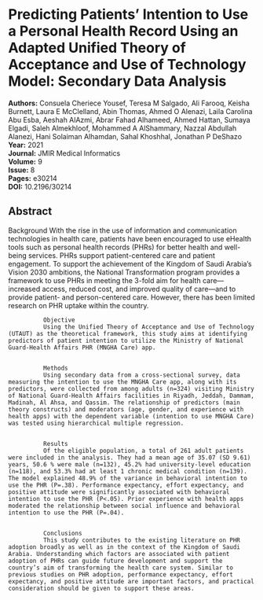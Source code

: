 # Predicting Patients’ Intention to Use a Personal Health Record Using an Adapted Unified Theory of Acceptance and Use of Technology Model: Secondary Data Analysis

**Authors:** Consuela Cheriece Yousef, Teresa M Salgado, Ali Farooq, Keisha Burnett, Laura E McClelland, Abin Thomas, Ahmed O Alenazi, Laila Carolina Abu Esba, Aeshah AlAzmi, Abrar Fahad Alhameed, Ahmed Hattan, Sumaya Elgadi, Saleh Almekhloof, Mohammed A AlShammary, Nazzal Abdullah Alanezi, Hani Solaiman Alhamdan, Sahal Khoshhal, Jonathan P DeShazo  
**Year:** 2021  
**Journal:** JMIR Medical Informatics  
**Volume:** 9  
**Issue:** 8  
**Pages:** e30214  
**DOI:** 10.2196/30214  

## Abstract
Background
              With the rise in the use of information and communication technologies in health care, patients have been encouraged to use eHealth tools such as personal health records (PHRs) for better health and well-being services. PHRs support patient-centered care and patient engagement. To support the achievement of the Kingdom of Saudi Arabia’s Vision 2030 ambitions, the National Transformation program provides a framework to use PHRs in meeting the 3-fold aim for health care—increased access, reduced cost, and improved quality of care—and to provide patient- and person-centered care. However, there has been limited research on PHR uptake within the country.
            
            
              Objective
              Using the Unified Theory of Acceptance and Use of Technology (UTAUT) as the theoretical framework, this study aims at identifying predictors of patient intention to utilize the Ministry of National Guard-Health Affairs PHR (MNGHA Care) app.
            
            
              Methods
              Using secondary data from a cross-sectional survey, data measuring the intention to use the MNGHA Care app, along with its predictors, were collected from among adults (n=324) visiting Ministry of National Guard-Health Affairs facilities in Riyadh, Jeddah, Dammam, Madinah, Al Ahsa, and Qassim. The relationship of predictors (main theory constructs) and moderators (age, gender, and experience with health apps) with the dependent variable (intention to use MNGHA Care) was tested using hierarchical multiple regression.
            
            
              Results
              Of the eligible population, a total of 261 adult patients were included in the analysis. They had a mean age of 35.07 (SD 9.61) years, 50.6 % were male (n=132), 45.2% had university-level education (n=118), and 53.3% had at least 1 chronic medical condition (n=139). The model explained 48.9% of the variance in behavioral intention to use the PHR (P=.38). Performance expectancy, effort expectancy, and positive attitude were significantly associated with behavioral intention to use the PHR (P<.05). Prior experience with health apps moderated the relationship between social influence and behavioral intention to use the PHR (P=.04).
            
            
              Conclusions
              This study contributes to the existing literature on PHR adoption broadly as well as in the context of the Kingdom of Saudi Arabia. Understanding which factors are associated with patient adoption of PHRs can guide future development and support the country’s aim of transforming the health care system. Similar to previous studies on PHR adoption, performance expectancy, effort expectancy, and positive attitude are important factors, and practical consideration should be given to support these areas.

